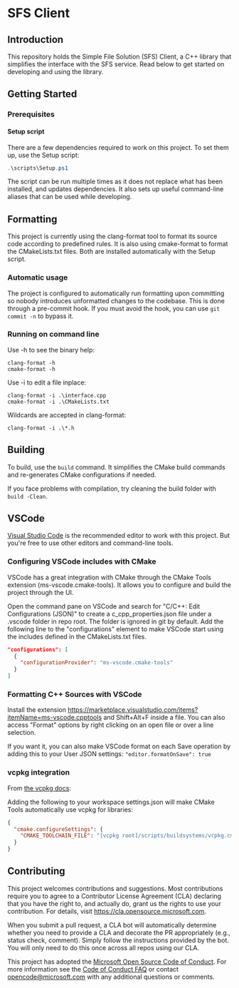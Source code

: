 # SFS Client

## Introduction

This repository holds the Simple File Solution (SFS) Client, a C++ library that simplifies the interface with the SFS service.
Read below to get started on developing and using the library.

## Getting Started

### Prerequisites

#### Setup script

There are a few dependencies required to work on this project.
To set them up, use the Setup script:

```powershell
.\scripts\Setup.ps1
```

The script can be run multiple times as it does not replace what has been installed, and updates dependencies.
It also sets up useful command-line aliases that can be used while developing.

## Formatting

This project is currently using the clang-format tool to format its source code according to predefined rules.
It is also using cmake-format to format the CMakeLists.txt files.
Both are installed automatically with the Setup script.

### Automatic usage

The project is configured to automatically run formatting upon committing so nobody introduces
unformatted changes to the codebase. This is done through a pre-commit hook.
If you must avoid the hook, you can use `git commit -n` to bypass it.

### Running on command line

Use -h to see the binary help:
```
clang-format -h
cmake-format -h
```

Use -i to edit a file inplace:
```
clang-format -i .\interface.cpp
cmake-format -i .\CMakeLists.txt
```

Wildcards are accepted in clang-format:
```
clang-format -i .\*.h
```

## Building

To build, use the `build` command. It simplifies the CMake build commands and re-generates CMake configurations if needed.

If you face problems with compilation, try cleaning the build folder with `build -Clean`.

## VSCode

[Visual Studio Code](https://code.visualstudio.com) is the recommended editor to work with this project.
But you're free to use other editors and command-line tools.

### Configuring VSCode includes with CMake

VSCode has a great integration with CMake through the CMake Tools extension (ms-vscode.cmake-tools).
It allows you to configure and build the project through the UI.

Open the command pane on VSCode and search for "C/C++: Edit Configurations (JSON)" to create a c_cpp_properties.json file under a .vscode folder in repo root.
The folder is ignored in git by default.
Add the following line to the "configurations" element to make VSCode start using the includes defined in the CMakeLists.txt files.

```json
"configurations": [
  {
    "configurationProvider": "ms-vscode.cmake-tools"
  }
]
```

### Formatting C++ Sources with VSCode

Install the extension https://marketplace.visualstudio.com/items?itemName=ms-vscode.cpptools and Shift+Alt+F inside a file.
You can also access "Format" options by right clicking on an open file or over a line selection.

If you want it, you can also make VSCode format on each Save operation by adding this to your User JSON settings:
`"editor.formatOnSave": true`

### vcpkg integration

From [the vcpkg docs](https://github.com/Microsoft/vcpkg/#visual-studio-code-with-cmake-tools):

Adding the following to your workspace settings.json will make CMake Tools automatically use vcpkg for libraries:

```json
{
  "cmake.configureSettings": {
    "CMAKE_TOOLCHAIN_FILE": "[vcpkg root]/scripts/buildsystems/vcpkg.cmake"
  }
}
```

## Contributing

This project welcomes contributions and suggestions.  Most contributions require you to agree to a
Contributor License Agreement (CLA) declaring that you have the right to, and actually do, grant us
the rights to use your contribution. For details, visit https://cla.opensource.microsoft.com.

When you submit a pull request, a CLA bot will automatically determine whether you need to provide
a CLA and decorate the PR appropriately (e.g., status check, comment). Simply follow the instructions
provided by the bot. You will only need to do this once across all repos using our CLA.

This project has adopted the [Microsoft Open Source Code of Conduct](https://opensource.microsoft.com/codeofconduct/).
For more information see the [Code of Conduct FAQ](https://opensource.microsoft.com/codeofconduct/faq/) or
contact [opencode@microsoft.com](mailto:opencode@microsoft.com) with any additional questions or comments.
